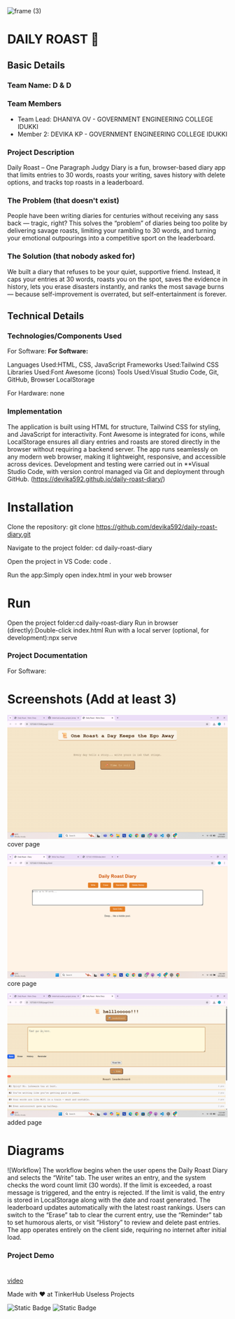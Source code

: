 <img width="3188" height="1202" alt="frame (3)" src="https://github.com/user-attachments/assets/517ad8e9-ad22-457d-9538-a9e62d137cd7" />


# DAILY ROAST 🎯


## Basic Details
### Team Name: D & D


### Team Members
- Team Lead: DHANIYA OV - GOVERNMENT ENGINEERING COLLEGE IDUKKI
- Member 2: DEVIKA KP - GOVERNMENT ENGINEERING COLLEGE IDUKKI


### Project Description
Daily Roast – One Paragraph Judgy Diary is a fun, browser-based diary app that limits entries to 30 words, roasts your writing, saves history with delete options, and tracks top roasts in a leaderboard.


### The Problem (that doesn't exist)
People have been writing diaries for centuries without receiving any sass back — tragic, right? This solves the “problem” of diaries being too polite by delivering savage roasts, limiting your rambling to 30 words, and turning your emotional outpourings into a competitive sport on the leaderboard.


### The Solution (that nobody asked for)
We built a diary that refuses to be your quiet, supportive friend. Instead, it caps your entries at 30 words, roasts you on the spot, saves the evidence in history, lets you erase disasters instantly, and ranks the most savage burns — because self-improvement is overrated, but self-entertainment is forever.


## Technical Details
### Technologies/Components Used
For Software:
**For Software:**

Languages Used:HTML, CSS, JavaScript
Frameworks Used:Tailwind CSS
Libraries Used:Font Awesome (icons)
Tools Used:Visual Studio Code, Git, GitHub, Browser LocalStorage


For Hardware: none

### Implementation
The application is built using HTML for structure, Tailwind CSS for styling, and JavaScript for interactivity. Font Awesome is integrated for icons, while LocalStorage ensures all diary entries and roasts are stored directly in the browser without requiring a backend server. The app runs seamlessly on any modern web browser, making it lightweight, responsive, and accessible across devices. Development and testing were carried out in **Visual Studio Code, with version control managed via Git and deployment through GitHub.
(https://devika592.github.io/daily-roast-diary/)

# Installation 
Clone the repository: git clone https://github.com/devika592/daily-roast-diary.git

Navigate to the project folder: cd daily-roast-diary

Open the project in VS Code: code .

Run the app:Simply open index.html in your web browser


# Run
Open the project folder:cd daily-roast-diary
Run in browser (directly):Double-click index.html
Run with a local server (optional, for development):npx serve

### Project Documentation
For Software:
# Screenshots (Add at least 3)
![Screenshot1](3.png.png)
cover page

![Screenshot2](2.png.png)
core page

![Screenshot3](4.png.png)
added page

# Diagrams
![Workflow]
The workflow begins when the user opens the Daily Roast Diary and selects the “Write” tab. The user writes an entry, and the system checks the word count limit (30 words). If the limit is exceeded, a roast message is triggered, and the entry is rejected. If the limit is valid, the entry is stored in LocalStorage along with the date and roast generated. The leaderboard updates automatically with the latest roast rankings. Users can switch to the “Erase” tab to clear the current entry, use the “Reminder” tab to set humorous alerts, or visit “History” to review and delete past entries. The app operates entirely on the client side, requiring no internet after initial load.


### Project Demo
#
[video](https://drive.google.com/file/d/1nLYRWSYMk9uvdrcx2MYuSuY3alh7NH32/view?usp=drive_link)



Made with ❤️ at TinkerHub Useless Projects 

![Static Badge](https://img.shields.io/badge/TinkerHub-24?color=%23000000&link=https%3A%2F%2Fwww.tinkerhub.org%2F)
![Static Badge](https://img.shields.io/badge/UselessProjects--25-25?link=https%3A%2F%2Fwww.tinkerhub.org%2Fevents%2FQ2Q1TQKX6Q%2FUseless%2520Projects)



